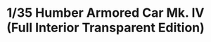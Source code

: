 ---
layout: product
title: "1/35 Humber Armored Car Mk. IV (Full Interior Transparent Edition)"
price: "TBA" 
desc: "Maketa"
img_path: "/assets/img/BRNC35081SP.webp"
brand: "Bronco"
available: false
special_offer: false
new: false
soon: false
cat: "010000"
subcat: "015800"
subsubcat: "0N/A"
sifra: "BRNC35081SP"
popular: false
spec: false
---